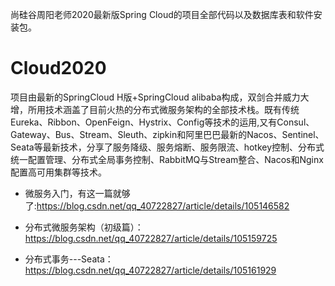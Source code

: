 尚硅谷周阳老师2020最新版Spring Cloud的项目全部代码以及数据库表和软件安装包。


# Cloud2020
项目由最新的SpringCloud H版+SpringCloud alibaba构成，双剑合并威力大增，所用技术涵盖了目前火热的分布式微服务架构的全部技术栈。既有传统Eureka、Ribbon、OpenFeign、Hystrix、Config等技术的运用,又有Consul、Gateway、Bus、Stream、Sleuth、zipkin和阿里巴巴最新的Nacos、Sentinel、Seata等最新技术，分享了服务降级、服务熔断、服务限流、hotkey控制、分布式统一配置管理、分布式全局事务控制、RabbitMQ与Stream整合、Nacos和Nginx配置高可用集群等技术。


* 微服务入门，有这一篇就够了:https://blog.csdn.net/qq_40722827/article/details/105146582

* 分布式微服务架构（初级篇）： https://blog.csdn.net/qq_40722827/article/details/105159725

* 分布式事务---Seata：https://blog.csdn.net/qq_40722827/article/details/105161929
